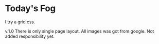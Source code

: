 # Today's Fog
I try a grid css.

v.1.0 
There is only single page layout.
All images was got from google.
Not added responsibility yet.
